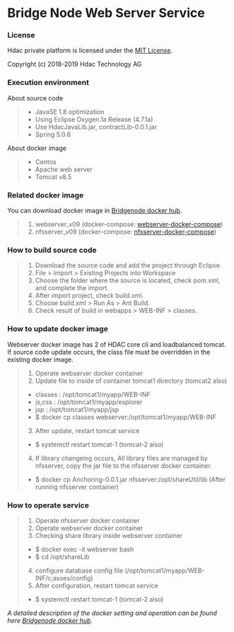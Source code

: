 Bridge Node Web Server Service
======================

### License

Hdac private platform is licensed under the [MIT License](http://opensource.org/licenses/MIT).

Copyright (c) 2018-2019 Hdac Technology AG


### Execution environment 

About source code
>- JavaSE 1.8 optimization
>- Using Eclipse Oxygen.1a Release (4.7.1a)
>- Use HdacJavaLib.jar, contractLib-0.0.1.jar
>- Spring 5.0.6

About docker image
>- Centos
>- Apache web server
>- Tomcat v8.5


### Related docker image 

You can download docker image in [Bridgenode docker hub](https://hub.docker.com/r/hdac/bridgenode).
>1. webserver_v09 (docker-compose: [webserver-docker-compose](docker/docker-compose/webserver))
>2. nfsserver_v09 (docker-compose: [nfsserver-docker-compose](docker/docker-compose/nfsserver))


### How to build source code

>1. Download the source code and add the project through Eclipse.
>2. File > Import > Existing Projects into Workspace
>3. Choose the folder where the source is located, check pom.xml, and complete the import.
>4. After import project, check build.xml.
>5. Choose build.xml > Run As > Ant Build.
>6. Check result of build in webapps > WEB-INF > classes.

### How to update docker image

Webserver docker image has 2 of HDAC core cli and loadbalanced tomcat.
If source code update occurs, the class file must be overridden in the existing docker image.

>1. Operate webserver docker container
>2. Update file to inside of container tomcat1 directory (tomcat2 also)  
>- classes : /opt/tomcat1/myapp/WEB-INF
>- js,css : /opt/tomcat1/myapp/explorer
>- jsp : /opt/tomcat1/myapp/jsp
>- $ docker cp classes webserver:/opt/tomcat1/myapp/WEB-INF  
>3. After update, restart tomcat service
>- $ systemctl restart tomcat-1 (tomcat-2 also)
>4. If library changeing occurs, All library files are managed by nfsserver, copy the jar file to the nfsserver docker container.  
>- $ docker cp Anchoring-0.0.1.jar nfsserver:/opt/shareUtil/lib (After running nfsserver container)

### How to operate service

>1. Operate nfsserver docker container
>2. Operate webserver docker container
>3. Checking share library inside webserver container  
>- $ docker exec -it webserver bash  
>- $ cd /opt/shareLib  
>4. configure database config file (/opt/tomcat1/myapp/WEB-INF/c;asses/config)
>5. After configuration, restart tomcat service
>- $ systemctl restart tomcat-1 (tomcat-2 also)


_A detailed description of the docker setting and operation can be found here [Bridgenode docker hub](https://hub.docker.com/r/hdac/bridgenode)._






